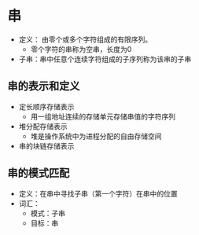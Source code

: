# 串
- 定义： 由零个或多个字符组成的有限序列。
    + 零个字符的串称为空串，长度为0
- 子串：串中任意个连续字符组成的子序列称为该串的子串

## 串的表示和定义
- 定长顺序存储表示
    + 用一组地址连续的存储单元存储串值的字符序列
- 堆分配存储表示
    + 堆是操作系统中为进程分配的自由存储空间
- 串的块链存储表示

## 串的模式匹配
- 定义：在串中寻找子串（第一个字符）在串中的位置
- 词汇：
    + 模式：子串
    + 目标：串
 